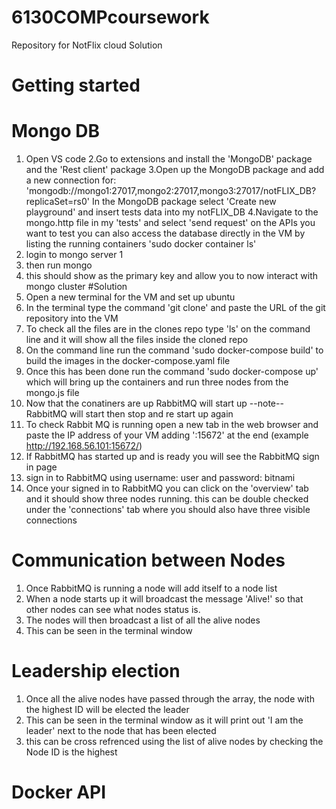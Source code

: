 # 6130COMPcoursework
Repository for NotFlix cloud Solution 

# Getting started
# Mongo DB 
1. Open VS code
2.Go to extensions and install the 'MongoDB' package and the  'Rest client' package 
3.Open up the MongoDB package and add a new connection for: 'mongodb://mongo1:27017,mongo2:27017,mongo3:27017/notFLIX_DB?replicaSet=rs0'
  In the MongoDB package select 'Create new playground' and insert tests data into my notFLIX_DB
4.Navigate to the mongo.http file in my 'tests' and select 'send request' on the APIs you want to test
you can also access the database directly in the VM by listing the running containers 'sudo docker container ls'
5. login to mongo server 1 
6. then run mongo 
7. this should show as the primary key and allow you to now interact with mongo cluster
#Solution
 1. Open a new terminal for the VM and set up ubuntu 
 2. In the terminal type the command 'git clone' and paste the URL of the git repository into the VM
 3. To check all the files are in the clones repo type 'ls' on the command line and it will show all the files inside the cloned repo 
 4. On the command line run the command 'sudo docker-compose build' to build the images in the docker-compose.yaml file 
 5. Once this has been done run the command 'sudo docker-compose up' which will bring up the containers and run three nodes from the mongo.js file 
 6. Now that the conatiners are up RabbitMQ will start up --note-- RabbitMQ will start then stop and re start up again 
 7. To check Rabbit MQ is running open a new tab in the web browser and paste the IP address of your VM adding ':15672' at the end (example http://192.168.56.101:15672/)
 8. If RabbitMQ has started up and is ready you will see the RabbitMQ sign in page 
 9. sign in to RabbitMQ using username: user and password: bitnami
 10. Once your signed in to RabbitMQ you can click on the 'overview' tab and it should show three nodes running. this can be double checked under the 'connections' tab where you 
     should also have three visible connections
 
 # Communication between Nodes 
1. Once RabbitMQ is running a node will add itself to a node list 
2. When a node starts up it will broadcast the message 'Alive!' so that other nodes can see what nodes status is.
3. The nodes will then broadcast a list of all the alive nodes 
4. This can be seen in the terminal window

# Leadership election
1. Once all the alive nodes have passed through the array, the node with the highest ID will be elected the leader 
2. This can be seen in the terminal window as it will print out 'I am the leader' next to the node that has been elected 
3. this can be cross refrenced using the list of alive nodes by checking the Node ID is the highest 
 
 # Docker API
 
 

